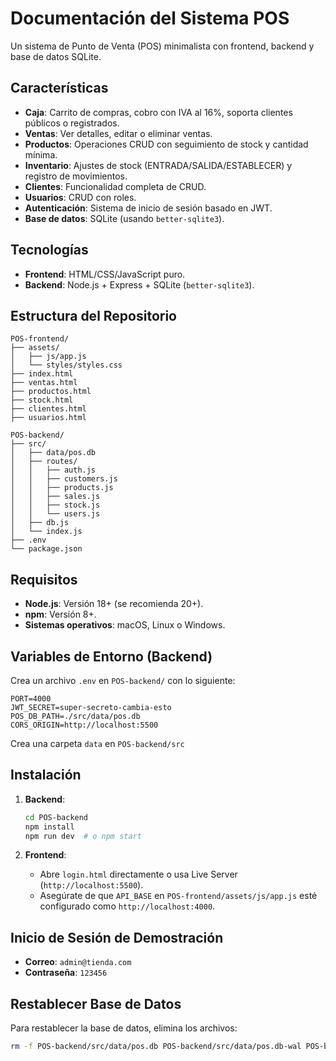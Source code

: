 # Documentación del Sistema POS

Un sistema de Punto de Venta (POS) minimalista con frontend, backend y base de datos SQLite.

## Características

- **Caja**: Carrito de compras, cobro con IVA al 16%, soporta clientes públicos o registrados.
- **Ventas**: Ver detalles, editar o eliminar ventas.
- **Productos**: Operaciones CRUD con seguimiento de stock y cantidad mínima.
- **Inventario**: Ajustes de stock (ENTRADA/SALIDA/ESTABLECER) y registro de movimientos.
- **Clientes**: Funcionalidad completa de CRUD.
- **Usuarios**: CRUD con roles.
- **Autenticación**: Sistema de inicio de sesión basado en JWT.
- **Base de datos**: SQLite (usando `better-sqlite3`).

## Tecnologías

- **Frontend**: HTML/CSS/JavaScript puro.
- **Backend**: Node.js + Express + SQLite (`better-sqlite3`).

## Estructura del Repositorio

```
POS-frontend/
├── assets/
│   ├── js/app.js
│   └── styles/styles.css
├── index.html
├── ventas.html
├── productos.html
├── stock.html
├── clientes.html
├── usuarios.html

POS-backend/
├── src/
│   ├── data/pos.db
│   ├── routes/
│   │   ├── auth.js
│   │   ├── customers.js
│   │   ├── products.js
│   │   ├── sales.js
│   │   ├── stock.js
│   │   └── users.js
│   ├── db.js
│   └── index.js
├── .env
└── package.json
```

## Requisitos

- **Node.js**: Versión 18+ (se recomienda 20+).
- **npm**: Versión 8+.
- **Sistemas operativos**: macOS, Linux o Windows.

## Variables de Entorno (Backend)

Crea un archivo `.env` en `POS-backend/` con lo siguiente:

```
PORT=4000
JWT_SECRET=super-secreto-cambia-esto
POS_DB_PATH=./src/data/pos.db
CORS_ORIGIN=http://localhost:5500
```

Crea una carpeta `data` en `POS-backend/src`

## Instalación

1. **Backend**:

   ```bash
   cd POS-backend
   npm install
   npm run dev  # o npm start
   ```

2. **Frontend**:
   - Abre `login.html` directamente o usa Live Server (`http://localhost:5500`).
   - Asegúrate de que `API_BASE` en `POS-frontend/assets/js/app.js` esté configurado como `http://localhost:4000`.

## Inicio de Sesión de Demostración

- **Correo**: `admin@tienda.com`
- **Contraseña**: `123456`

## Restablecer Base de Datos

Para restablecer la base de datos, elimina los archivos:

```bash
rm -f POS-backend/src/data/pos.db POS-backend/src/data/pos.db-wal POS-backend/src/data/pos.db-shm
```
